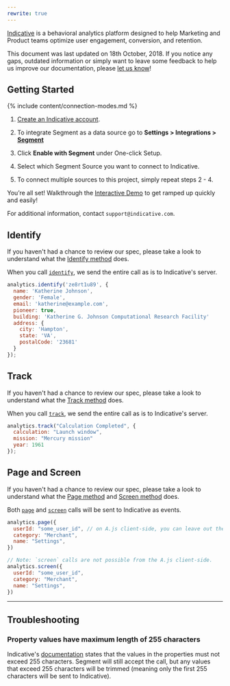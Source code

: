 ```yaml
---
rewrite: true
---
```


[Indicative]( https://app.indicative.com/#/login/register?utm_source=partners&utm_medium=segment&utm_campaign=integration) is a behavioral analytics platform designed to help Marketing and Product teams optimize user engagement, conversion, and retention. 

This document was last updated on 18th October, 2018. If you notice any gaps, outdated information or simply want to leave some feedback to help us improve our documentation, please [let us know](https://segment.com/help/contact)!

## Getting Started

{% include content/connection-modes.md %}

1. [Create an Indicative account](https://app.indicative.com/#/login/register?utm_source=partners&utm_medium=segment&utm_campaign=integration).

2. To integrate Segment as a data source go to **Settings > Integrations > [Segment](https://app.indicative.com/#/onboarding/segment?utm_source=partners&utm_medium=segment&utm_campaign=integration)**

3. Click **Enable with Segment** under One-click Setup.

4. Select which Segment Source you want to connect to Indicative.

5. To connect multiple sources to this project, simply repeat steps 2 - 4. 

You’re all set! Walkthrough the [Interactive Demo](https://app.indicative.com/#/onboard/tutorial?utm_source=partners&utm_medium=segment&utm_campaign=integration) to get ramped up quickly and easily!

For additional information, contact `support@indicative.com`. 



## Identify

If you haven't had a chance to review our spec, please take a look to understand what the [Identify method](https://segment.com/docs/spec/identify/) does. 

When you call [`identify`](/docs/spec/identify/), we send the entire call as is to Indicative's server.

```javascript
analytics.identify('ze8rt1u89', {
  name: 'Katherine Johnson',
  gender: 'Female',
  email: 'katherine@example.com',
  pioneer: true,
  building: 'Katherine G. Johnson Computational Research Facility'
  address: {
    city: 'Hampton',
    state: 'VA',
    postalCode: '23681'
  }
});
```

## Track

If you haven't had a chance to review our spec, please take a look to understand what the [Track method](https://segment.com/docs/spec/track/) does.

When you call [`track`](/docs/spec/track/), we send the entire call as is to Indicative's server.

```javascript
analytics.track("Calculation Completed", {
  calculation: "Launch window", 
  mission: "Mercury mission"
  year: 1961
});
```

## Page and Screen

If you haven't had a chance to review our spec, please take a look to understand what the [Page method](https://segment.com/docs/spec/page/) and [Screen method](https://segment.com/docs/spec/page/) does.

Both [`page`](/docs/spec/page/) and [`screen`](/docs/spec/screen/) calls will be sent to Indicative as events.

```js
analytics.page({
  userId: "some_user_id", // on A.js client-side, you can leave out the `userId`
  category: "Merchant",
  name: "Settings",
})

// Note: `screen` calls are not possible from the A.js client-side.
analytics.screen({
  userId: "some_user_id",
  category: "Merchant",
  name: "Settings",
})
```

- - -

## Troubleshooting

### Property values have maximum length of 255 characters

Indicative's [documentation](https://support.indicative.com/hc/en-us/articles/360004149152-REST-API-Track-Events?utm_source=partners&utm_medium=segment&utm_campaign=integration) states that the values in the properties must not exceed 255 characters. Segment will still accept the call, but any values that exceed 255 characters will be trimmed (meaning only the first 255 characters will be sent to Indicative).
